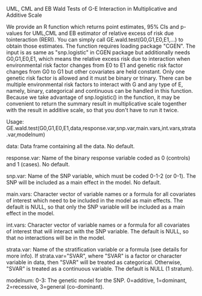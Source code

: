 UML, CML and EB Wald Tests of G-E Interaction in Multiplicative and Additive Scale

We provide an R function which returns point estimates, 95% CIs and p-values for UML,CML and EB estimator of relative excess of risk due tointeraction (RERI). You can simply call GE.wald.test(G0,G1,E0,E1,...) to obtain those estimates. The function requires loading package "CGEN". The input is as same as "snp.logistic" in CGEN package but additionally needs G0,G1,E0,E1, which means the relative excess risk due to interaction when environmental risk factor changes from E0 to E1 and genetic risk factor changes from G0 to G1 but other covariates are held constant. Only one genetic risk factor is allowed and it must be binary or trinary. There can be multiple environmental risk factors to interact with G and any type of E, namely, binary, categorical and continuous can be handled in this function. Because we take advantage of snp.logistic() in the function, it may be convenient to return the summary result in multiplicative scale togenther with the result in additive scale, so that you don't have to run it twice.


Usage:
GE.wald.test(G0,G1,E0,E1,data,response.var,snp.var,main.vars,int.vars,strata.var,modelnum)

data: Data frame containing all the data. No default.

response.var: Name of the binary response variable coded as 0 (controls) and 1 (cases). No default.

snp.var: Name of the SNP variable, which must be coded 0-1-2 (or 0-1). The SNP will be included as a main effect in the model. No default.

main.vars: Character vector of variable names or a formula for all covariates of interest which need to be included in the model as main effects. The default is NULL, so that only the SNP variable will be included as a main effect in the model.

int.vars: Character vector of variable names or a formula for all covariates of interest that will interact with the SNP variable. The default is NULL, so that no interactions will be in the model.

strata.var: Name of the stratification variable or a formula (see details for more info). If strata.var="SVAR", where "SVAR" is a factor or character variable in data, then "SVAR" will be treated as categorical. Otherwise, "SVAR" is treated as a continuous variable. The default is NULL (1 stratum).

modelnum: 0-3: The genetic model for the SNP. 0=additive, 1=dominant, 2=recessive, 3=general (co-dominant).
